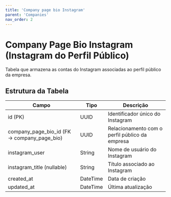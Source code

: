```yaml
---
title: 'Company page bio Instagram'
parent: 'Companies'
nav_order: 2
---
```


# Company Page Bio Instagram (Instagram do Perfil Público)

Tabela que armazena as contas do Instagram associadas ao perfil público da empresa.

## Estrutura da Tabela

| Campo                     | Tipo      | Descrição |
|---------------------------|----------|-----------|
| id (PK)                   | UUID     | Identificador único do Instagram |
| company_page_bio_id (FK → company_page_bio) | UUID | Relacionamento com o perfil público da empresa |
| instagram_user            | String   | Nome de usuário do Instagram |
| instagram_title (nullable) | String   | Título associado ao Instagram |
| created_at                | DateTime | Data de criação |
| updated_at                | DateTime | Última atualização |
